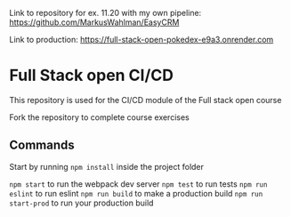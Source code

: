Link to repository for ex. 11.20 with my own pipeline:
https://github.com/MarkusWahlman/EasyCRM

Link to production:
https://full-stack-open-pokedex-e9a3.onrender.com

# Full Stack open CI/CD

This repository is used for the CI/CD module of the Full stack open course

Fork the repository to complete course exercises

## Commands

Start by running `npm install` inside the project folder

`npm start` to run the webpack dev server
`npm test` to run tests
`npm run eslint` to run eslint
`npm run build` to make a production build
`npm run start-prod` to run your production build
